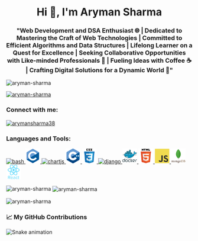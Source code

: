 <h1 align="center">Hi 👋, I'm Aryman Sharma</h1>
<h3 align="center">"Web Development and DSA Enthusiast 🌐 | Dedicated to Mastering the Craft of Web Technologies | Committed to Efficient Algorithms and Data Structures | Lifelong Learner on a Quest for Excellence | Seeking Collaborative Opportunities with Like-minded Professionals 🤝 | Fueling Ideas with Coffee ☕ | Crafting Digital Solutions for a Dynamic World 🚀"</h3>

<p align="left"> <img src="https://komarev.com/ghpvc/?username=aryman-sharma&label=Profile%20views&color=0e75b6&style=flat" alt="aryman-sharma" /> </p>

<p align="left"> <a href="https://github.com/ryo-ma/github-profile-trophy"><img src="https://github-profile-trophy.vercel.app/?username=aryman-sharma" alt="aryman-sharma" /></a> </p>

<h3 align="left">Connect with me:</h3>
<p align="left">
<a href="https://instagram.com/arymansharma38" target="blank"><img align="center" src="https://raw.githubusercontent.com/rahuldkjain/github-profile-readme-generator/master/src/images/icons/Social/instagram.svg" alt="arymansharma38" height="30" width="40" /></a>
</p>

<h3 align="left">Languages and Tools:</h3>
<p align="left"> <a href="https://www.gnu.org/software/bash/" target="_blank" rel="noreferrer"> <img src="https://www.vectorlogo.zone/logos/gnu_bash/gnu_bash-icon.svg" alt="bash" width="40" height="40"/> </a> <a href="https://www.cprogramming.com/" target="_blank" rel="noreferrer"> <img src="https://raw.githubusercontent.com/devicons/devicon/master/icons/c/c-original.svg" alt="c" width="40" height="40"/> </a> <a href="https://www.chartjs.org" target="_blank" rel="noreferrer"> <img src="https://www.chartjs.org/media/logo-title.svg" alt="chartjs" width="40" height="40"/> </a> <a href="https://www.w3schools.com/cpp/" target="_blank" rel="noreferrer"> <img src="https://raw.githubusercontent.com/devicons/devicon/master/icons/cplusplus/cplusplus-original.svg" alt="cplusplus" width="40" height="40"/> </a> <a href="https://www.w3schools.com/css/" target="_blank" rel="noreferrer"> <img src="https://raw.githubusercontent.com/devicons/devicon/master/icons/css3/css3-original-wordmark.svg" alt="css3" width="40" height="40"/> </a> <a href="https://www.djangoproject.com/" target="_blank" rel="noreferrer"> <img src="https://cdn.worldvectorlogo.com/logos/django.svg" alt="django" width="40" height="40"/> </a> <a href="https://www.docker.com/" target="_blank" rel="noreferrer"> <img src="https://raw.githubusercontent.com/devicons/devicon/master/icons/docker/docker-original-wordmark.svg" alt="docker" width="40" height="40"/> </a> <a href="https://www.w3.org/html/" target="_blank" rel="noreferrer"> <img src="https://raw.githubusercontent.com/devicons/devicon/master/icons/html5/html5-original-wordmark.svg" alt="html5" width="40" height="40"/> </a> <a href="https://developer.mozilla.org/en-US/docs/Web/JavaScript" target="_blank" rel="noreferrer"> <img src="https://raw.githubusercontent.com/devicons/devicon/master/icons/javascript/javascript-original.svg" alt="javascript" width="40" height="40"/> </a> <a href="https://www.mongodb.com/" target="_blank" rel="noreferrer"> <img src="https://raw.githubusercontent.com/devicons/devicon/master/icons/mongodb/mongodb-original-wordmark.svg" alt="mongodb" width="40" height="40"/> </a> <a href="https://reactjs.org/" target="_blank" rel="noreferrer"> <img src="https://raw.githubusercontent.com/devicons/devicon/master/icons/react/react-original-wordmark.svg" alt="react" width="40" height="40"/> </a> </p>

<p><img align="left" src="https://github-readme-stats.vercel.app/api/top-langs?username=aryman-sharma&show_icons=true&locale=en&layout=compact" alt="aryman-sharma" /></p>

<p>&nbsp;<img align="center" src="https://github-readme-stats.vercel.app/api?username=aryman-sharma&show_icons=true&locale=en" alt="aryman-sharma" /></p>

<p><img align="center" src="https://github-readme-streak-stats.herokuapp.com/?user=aryman-sharma&" alt="aryman-sharma" /></p>

### 📈 My GitHub Contributions
![Snake animation](https://github.com/Aryman-sharma/Aryman-sharma/blob/output/github-contribution-grid-snake.svg)
